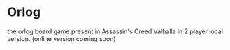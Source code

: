 # Orlog

the orlog board game present in Assassin's Creed Valhalla in 2 player local version.
(online version coming soon)
